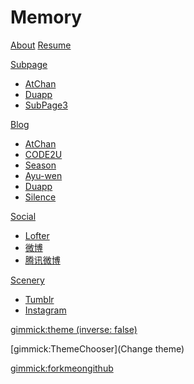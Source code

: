 # Memory

[About](about.md)
[Resume](http://atchan.tk/Simply.Me/)

[Subpage]()

  * [AtChan](subpage/page1.md)
  * [Duapp](subpage/page2.md)
  * [SubPage3](subpage/page3.md)

[Blog]()

  * [AtChan](http://atchan.tk/ "技术博客")
  * [CODE2U](http://code2u.sinaapp.com/ "我的代码")
  * [Season](http://atchan.tk/review/ "季节")
  * [Ayu-wen](http://ayu-wen.blog.163.com/ "时光蔓延")
  * [Duapp](http://atchen.duapp.com/ "TypechoBlog")
  * [Silence](http://atchan.tk/silence/ "沉默")

[Social]()

  * [Lofter](http://cornerun.lofter.com/ "回忆")
  * [微博](http://weibo.com/349252963 "微博")
  * [腾讯微博](http://t.qq.com/vanilla1988?preview "腾讯微博")

[Scenery]()
  * [Tumblr](http://rose214.tumblr.com/ "Tumblr")
  * [Instagram](http://instagram.com/rose1988c/ "Instagram")

<!-- set a default theme -->
[gimmick:theme (inverse: false)](yeti)

<!-- show a theme chooser in the menu bar -->
[gimmick:ThemeChooser](Change theme)

<!-- show a fork me on github ribbon -->
[gimmick:forkmeongithub](http://github.com/rose1988c/steam)
